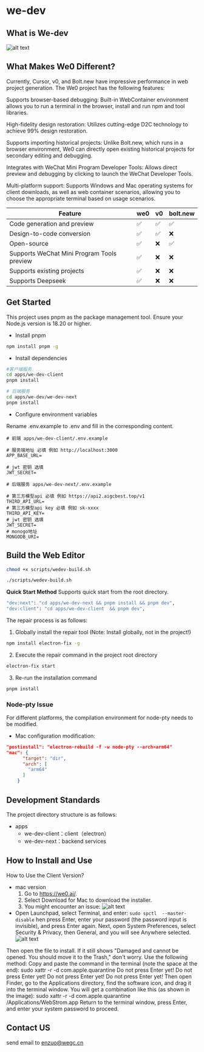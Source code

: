 # we-dev

## What is We-dev

![alt text](image-1.png)

## What Makes We0 Different?

Currently, Cursor, v0, and Bolt.new have impressive performance in web project generation. The We0 project has the following features:

Supports browser-based debugging: Built-in WebContainer environment allows you to run a terminal in the browser, install and run npm and tool libraries.

High-fidelity design restoration: Utilizes cutting-edge D2C technology to achieve 99% design restoration.

Supports importing historical projects: Unlike Bolt.new, which runs in a browser environment, We0 can directly open existing historical projects for secondary editing and debugging.

Integrates with WeChat Mini Program Developer Tools: Allows direct preview and debugging by clicking to launch the WeChat Developer Tools.

Multi-platform support: Supports Windows and Mac operating systems for client downloads, as well as web container scenarios, allowing you to choose the appropriate terminal based on usage scenarios.

| Feature                                    | we0 | v0  | bolt.new |
| ------------------------------------------ | --- | --- | -------- |
| Code generation and preview                | ✅  | ✅  | ✅       |
| Design-to-code conversion                  | ✅  | ✅  | ❌       |
| Open-source                                | ✅  | ❌  | ✅       |
| Supports WeChat Mini Program Tools preview | ✅  | ❌  | ❌       |
| Supports existing projects                 | ✅  | ❌  | ❌       |
| Supports Deepseek                          | ✅  | ❌  | ❌       |

## Get Started

This project uses pnpm as the package management tool. Ensure your Node.js version is 18.20 or higher.

- Install pnpm

```bash
npm install pnpm -g
```

- Install dependencies

```bash
#客户端服务
cd apps/we-dev-client
pnpm install

# 后端服务
cd apps/we-dev/we-dev-next
pnpm install

```

- Configure environment variables

Rename .env.example to .env and fill in the corresponding content.

```shell
# 前端 apps/we-dev-client/.env.example

# 服务端地址 必填 例如 http://localhost:3000
APP_BASE_URL=

# jwt 密钥 选填
JWT_SECRET=

# 后端服务 apps/we-dev-next/.env.example

# 第三方模型api 必填 例如 https://api2.aigcbest.top/v1
THIRD_API_URL=
# 第三方模型api key 必填 例如 sk-xxxx
THIRD_API_KEY=
# jwt 密钥 选填
JWT_SECRET=
# monogo地址
MONGODB_URI=
```

## Build the Web Editor

```bash
chmod +x scripts/wedev-build.sh

./scripts/wedev-build.sh
```

**Quick Start Method**
Supports quick start from the root directory.

```bash
"dev:next": "cd apps/we-dev-next && pnpm install && pnpm dev",
"dev:client": "cd apps/we-dev-client  && pnpm dev",
```

The repair process is as follows:

1. Globally install the repair tool (Note: Install globally, not in the project!)

```bash
npm install electron-fix -g
```

2. Execute the repair command in the project root directory

```bash
electron-fix start
```

3. Re-run the installation command

```bash
pnpm install
```

### Node-pty Issue

For different platforms, the compilation environment for node-pty needs to be modified.

- Mac configuration modification:

```json
"postinstall": "electron-rebuild -f -w node-pty --arch=arm64"
"mac": {
      "target": "dir",
      "arch": [
        "arm64"
      ]
    }
```

## Development Standards

The project directory structure is as follows:

- apps
  - we-dev-client：client（electron）
  - we-dev-next：backend services

## How to Install and Use

How to Use the Client Version?

- mac version
  1. Go to https://we0.ai/.
  2. Select Download for Mac to download the installer.
  3. You might encounter an issue:
     ![alt text](image-2.png)
- Open Launchpad, select Terminal, and enter:
  `sudo spctl  --master-disable`
  hen press Enter, enter your password (the password input is invisible), and press Enter again.
  Next, open System Preferences, select Security & Privacy, then General, and you will see Anywhere selected.
  ![alt text](image-3.png)

Then open the file to install.
If it still shows "Damaged and cannot be opened. You should move it to the Trash," don't worry. Use the following method:
Copy and paste the command in the terminal (note the space at the end):
sudo xattr -r -d com.apple.quarantine
Do not press Enter yet! Do not press Enter yet! Do not press Enter yet! Do not press Enter yet!
Then open Finder, go to the Applications directory, find the software icon, and drag it into the terminal window. You will get a combination like this (as shown in the image):
sudo xattr -r -d com.apple.quarantine /Applications/WebStrom.app
Return to the terminal window, press Enter, and enter your system password to proceed.

## Contact US

send email to <a href="mailto:enzuo@wegc.cn">enzuo@wegc.cn</a>
